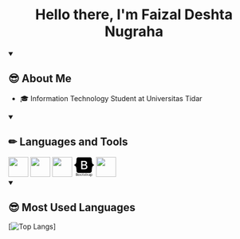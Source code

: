 <h1 align="center">Hello there, I'm Faizal Deshta Nugraha</h1>

<details open>
    <summary><h2> 😎 About Me </h2></summary>
    <ul>
        <li>🎓 Information Technology Student at Universitas Tidar</li>
    </ul>
</details>
<details open>
    <summary><h2 align="left"> ✏ Languages and Tools</h2></summary> 
  <a href="https://reactjs.org"><img src="https://cdn.jsdelivr.net/gh/devicons/devicon/icons/react/react-original.svg" width="40" height="40"/></a> 
  <a href="https://laravel.com/"> <img src="https://cdn.jsdelivr.net/gh/devicons/devicon/icons/laravel/laravel-plain.svg" width="40" height="40" /></a> 
  <a href="https://git-scm.com/"><img src="https://cdn.jsdelivr.net/gh/devicons/devicon/icons/git/git-plain.svg" width="40" height="40"/></a> 
  <a href="https://getbootstrap.com" target="_blank"><img src="https://raw.githubusercontent.com/devicons/devicon/master/icons/bootstrap/bootstrap-plain-wordmark.svg"     alt="bootstrap" width="40" height="40"/></a> 
  <a href="https://tailwindcss.com" target="_blank"><img src="https://raw.githubusercontent.com/tailwindlabs/tailwindcss/HEAD/.github/logo-light.svg" width="40"            height="40" style="max-width: 100%;"/></a>
</details>
<details open>
    <summary><h2 align="left">😎 Most Used Languages</h2></summary>
    
[![Top Langs](https://github-readme-stats.vercel.app/api/top-langs/?username=fzlfade&layout=pie)]
</details>
    

